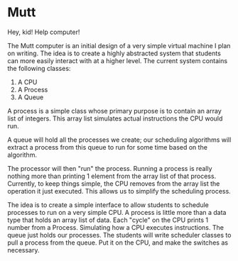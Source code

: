 # Mutt
Hey, kid! Help computer!

The Mutt computer is an initial design of a very simple virtual machine I plan on writing. The idea is to create a highly abstracted system that students
can more easily interact with at a higher level. The current system contains the following classes:
1. A CPU
2. A Process
3. A Queue

A process is a simple class whose primary purpose is to contain an array list of integers. This array list simulates actual instructions the CPU would run.

A queue will hold all the processes we create; our scheduling algorithms will extract a process from this queue to run for some time based on the algorithm.

The processor will then "run" the process. Running a process is really nothing more than printing 1 element from the array list of that process. Currently,
to keep things simple, the CPU removes from the array list the operation it just executed. This allows us to simplify the scheduling process. 

The idea is to create a simple interface to allow students to schedule processes to run on a very simple CPU. A process is little more than a data type
that holds an array list of data. Each "cycle" on the CPU prints 1 number from a Process. Simulating how a CPU executes instructions. The queue just holds
our processes. The students will write scheduler classes to pull a process from the queue. Put it on the CPU, and make the switches as necessary. 


